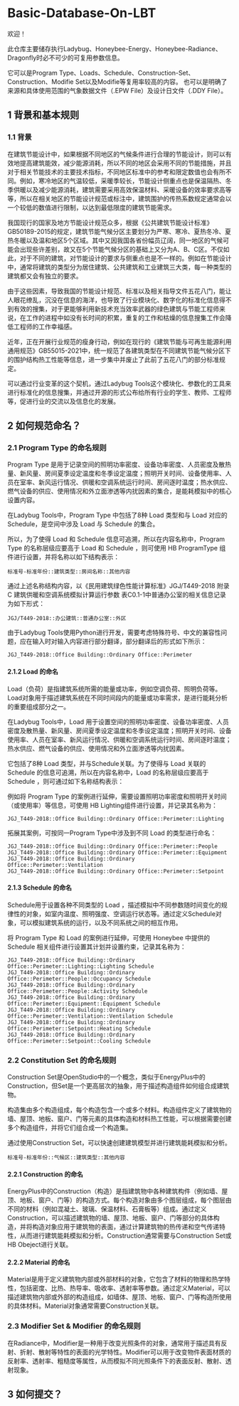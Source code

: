 # Basic-Database-On-LBT

欢迎！

此仓库主要储存执行Ladybug、Honeybee-Energy、Honeybee-Radiance、Dragonfly时必不可少的可复用参数信息。  

它可以是Program Type、Loads、Schedule、Construction-Set、Construction、Modifie Set以及Modifie等复用率较高的内容。  也可以是明确了来源和具体使用范围的气象数据文件（.EPW File）及设计日文件（.DDY File）。

## 1  背景和基本规则

### 1.1  背景

在建筑节能设计中，如果根据不同地区的气候条件进行合理的节能设计，则可以有效地提高建筑能效，减少能源消耗，所以不同的地区会采用不同的节能措施，并且对于相关节能技术的主要技术指标，不同地区标准中的参考和限定数值也会有所不同。例如，寒冷地区的气温较低，采暖季较长，节能设计侧重点也是保温隔热、冬季供暖以及减少能源消耗，建筑需要采用高效保温材料、采暖设备的效率要求高等等，所以在相关地区的节能设计规范或标注中，建筑围护的传热系数规定通常会以一个较低的数值进行限制，以达到最低限度的建筑节能需求。

我国现行的国家及地方节能设计规范众多，根据《公共建筑节能设计标准》GB50189-2015的规定，建筑节能气候分区主要划分为严寒、寒冷、夏热冬冷、夏热冬暖以及温和地区5个区域。其中又因我国各省份幅员辽阔，同一地区的气候可能会出现些许差别，故又在5个节能气候分区的基础上又分为A、B、C区。不仅如此，对于不同的建筑，对节能设计的要求与侧重点也是不一样的。例如在节能设计中，通常将建筑的类型分为居住建筑、公共建筑和工业建筑三大类，每一种类型的建筑都又会有独立的要求。

由于这些因素，导致我国的节能设计规范、标准以及相关指导文件五花八门，能让人眼花缭乱，沉没在信息的海洋，也导致了行业模块化、数字化的标准化信息得不到有效的搜集，对于更能够利用新技术充当效率武器的绿色建筑与节能工程师来说，在工作的进程中如没有长时间的积累，重复的工作和枯燥的信息搜集工作会降低工程师的工作幸福感。

近年，正在开展行业规范的瘦身行动，例如在现行的《建筑节能与可再生能源利用通用规范》GB55015-2021中，统一规范了各建筑类型在不同建筑节能气候分区下的围护结构热工性能等信息，进一步集中并废止了此前了五花八门的部分标准规定。

可以通过行业变革的这个契机，通过Ladybug Tools这个模块化、参数化的工具来进行标准化的信息搜集，并通过开源的形式公布给所有行业的学生、教师、工程师等，促进行业的交流以及信息化的发展。

## 2  如何规范命名？

### 2.1  Program Type 的命名规则

Program Type 是用于记录空间的照明功率密度、设备功率密度、人员密度及散热量、新风量、房间夏季设定温度和冬季设定温度；照明开关时间、设备使用率、人员在室率、新风运行情况、供暖和空调系统运行时间、房间逐时温度；热水供应、燃气设备的供应、使用情况和外立面渗透等内扰因素的集合，是能耗模拟中的核心设置内容。

在Ladybug Tools中，Program Type 中包括了8种 Load 类型和与 Load 对应的 Schedule，是空间中涉及 Load 与 Schedule 的集合。

所以，为了使得 Load 和 Schedule 信息可追溯，所以在内容名称中，Program Type 的名称层级应要高于 Load 和 Schedule ，则可使用 HB ProgramType 组件进行设置，并将名称以如下结构表示：

` 标准号-标准年份::建筑类型::房间名称::其他内容 `

通过上述名称结构内容，以《民用建筑绿色性能计算标准》JGJ/T449-2018 附录C 建筑供暖和空调系统模拟计算运行参数 表C0.1-1中普通办公室的相关信息记录为如下形式：

` JGJ/T449-2018::办公建筑::普通办公室::外区 `

由于Ladybug Tools使用Python进行开发，需要考虑特殊符号、中文的兼容性问题，应在输入时对输入内容进行部分翻译，部分翻译后的形式如下所示：

` JGJ_T449-2018::Office Building::Ordinary Office::Perimeter `

#### 2.1.2  Load 的命名
Load（负荷）是指建筑系统所需的能量或功率，例如空调负荷、照明负荷等。Load对象用于描述建筑系统在不同时间段内的能量或功率需求，是进行能耗分析的重要组成部分之一。

在Ladybug Tools中，Load 用于设置空间的照明功率密度、设备功率密度、人员密度及散热量、新风量、房间夏季设定温度和冬季设定温度；照明开关时间、设备使用率、人员在室率、新风运行情况、供暖和空调系统运行时间、房间逐时温度；热水供应、燃气设备的供应、使用情况和外立面渗透等内扰因素。

它包括了8种 Load 类型，并与Schedule关联。为了使得与 Load 关联的 Schedule 的信息可追溯，所以在内容名称中，Load 的名称层级应要高于 Schedule ，则可通过如下名称结构表示：

例如将 Program Type 的案例进行延伸，需要设置照明功率密度和照明开关时间（或使用率）等信息，可使用 HB Lighting组件进行设置，并记录其名称为：

` JGJ_T449-2018::Office Building::Ordinary Office::Perimeter::Lighting `

拓展其案例，可按同一Program Type中涉及到不同 Load 的类型进行命名：

` JGJ_T449-2018::Office Building::Ordinary Office::Perimeter::People `  
` JGJ_T449-2018::Office Building::Ordinary Office::Perimeter::Equipment `  
` JGJ_T449-2018::Office Building::Ordinary Office::Perimeter::Ventilation `  
` JGJ_T449-2018::Office Building::Ordinary Office::Perimeter::Setpoint `  

#### 2.1.3  Schedule 的命名

Schedule用于设置各种不同类型的 Load ，描述模拟中不同参数随时间变化的规律性的对象，如室内温度、照明强度、空调运行状态等。通过定义Schedule对象，可以模拟建筑系统的运行，以及不同系统之间的相互作用。

将 Program Type 和 Load 的案例进行延伸，可使用 Honeybee 中提供的 Schedule 相关组件进行设置其计划并设置约束，记录其名称为：

`JGJ_T449-2018::Office Building::Ordinary Office::Perimeter::Lighting::Lighting Schedule`  
`JGJ_T449-2018::Office Building::Ordinary Office::Perimeter::People::Occupancy Schedule`  
` JGJ_T449-2018::Office Building::Ordinary Office::Perimeter::People::Activity Schedule `  
` JGJ_T449-2018::Office Building::Ordinary Office::Perimeter::Equipment::Equipment Schedule `  
` JGJ_T449-2018::Office Building::Ordinary Office::Perimeter::Ventilation::Ventilation Schedule `  
` JGJ_T449-2018::Office Building::Ordinary Office::Perimeter::Setpoint::Heating Schedule `  
` JGJ_T449-2018::Office Building::Ordinary Office::Perimeter::Setpoint::Cooling Schedule `  

### 2.2  Constitution Set 的命名规则

Construction Set是OpenStudio中的一个概念，类似于EnergyPlus中的Construction，但Set是一个更高层次的抽象，用于描述构造组件如何组合成建筑物。

构造集由多个构造组成，每个构造包含一个或多个材料。构造组件定义了建筑物的墙、屋顶、地板、窗户、门等元素的具体构造和材料热工性能，可以根据需要创建多个构造组件，并将它们组合成一个构造集。

通过使用Construction Set，可以快速创建建筑模型并进行建筑能耗模拟和分析。

` 标准号-标准年份::气候区::建筑类型::其他内容 `

#### 2.2.1  Construction 的命名

EnergyPlus中的Construction（构造）是指建筑物中各种建筑构件（例如墙、屋顶、地板、窗户、门等）的构造方式。每个构造对象由多个图层组成，每个图层由不同的材料（例如混凝土、玻璃、保温材料、石膏板等）组成。通过定义Construction，可以描述建筑物的墙、屋顶、地板、窗户、门等部分的具体构造，并将构造对象应用于建筑物的表面，通过计算建筑物的热传递和空气传递特性，从而进行建筑能耗模拟和分析。Construction通常需要与Construction Set或HB Obeject进行关联。

#### 2.2.2  Material 的命名

Material是用于定义建筑物内部或外部材料的对象，它包含了材料的物理和热学特性，包括密度、比热、热导率、吸收率、透射率等参数。通过定义Material，可以描述建筑物内部或外部的构造组成，如墙体、屋顶、地板、窗户、门等构造所使用的具体材料。Material对象通常需要Construction关联。

### 2.3  Modifier Set & Modifier 的命名规则

在Radiance中，Modifier是一种用于改变光照条件的对象，通常用于描述具有反射、折射、散射等特性的表面的光学特性。Modifier可以用于改变物件表面材质的反射率、透射率、粗糙度等属性，从而模拟不同光照条件下的表面反射、散射、透射现象。

## 3  如何提交？
